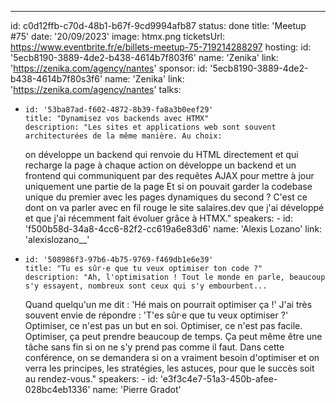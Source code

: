 ---

id: c0d12ffb-c70d-48b1-b67f-9cd9994afb87
status: done
title: 'Meetup #75'
date: '20/09/2023'
image: htmx.png
ticketsUrl: https://www.eventbrite.fr/e/billets-meetup-75-719214288297
hosting:
id: '5ecb8190-3889-4de2-b438-4614b7f803f6'
name: 'Zenika'
link: 'https://zenika.com/agency/nantes'
sponsor:
id: '5ecb8190-3889-4de2-b438-4614b7f80s3f6'
name: 'Zenika'
link: 'https://zenika.com/agency/nantes'
talks:

-     id: '53ba87ad-f602-4872-8b39-fa8a3b0eef29'
      title: "Dynamisez vos backends avec HTMX"
      description: "Les sites et applications web sont souvent architecturées de la même manière. Au choix:
    on développe un backend qui renvoie du HTML directement et qui recharge la page à chaque action
    on développe un backend et un frontend qui communiquent par des requêtes AJAX pour mettre à jour uniquement une partie de la page
    Et si on pouvait garder la codebase unique du premier avec les pages dynamiques du second ? C'est ce dont on va parler avec en fil rouge le site salaires.dev que j'ai développé et que j'ai récemment fait évoluer grâce à HTMX."
    speakers: -
    id: 'f500b58d-34a8-4cc6-82f2-cc619a6e83d6'
    name: 'Alexis Lozano'
    link: 'alexislozano\_\_'
-     id: '508986f3-97b6-4b75-9769-f469db1e6e39'
      title: "Tu es sûr·e que tu veux optimiser ton code ?"
      description: "Ah, l'optimisation ! Tout le monde en parle, beaucoup s'y essayent, nombreux sont ceux qui s'y embourbent...
    Quand quelqu'un me dit : 'Hé mais on pourrait optimiser ça !' J'ai très souvent envie de répondre : 'T'es sûr·e que tu veux optimiser ?'
    Optimiser, ce n'est pas un but en soi. Optimiser, ce n'est pas facile. Optimiser, ça peut prendre beaucoup de temps. Ça peut même être une tâche sans fin si on ne s'y prend pas comme il faut.
    Dans cette conférence, on se demandera si on a vraiment besoin d'optimiser et on verra les principes, les stratégies, les astuces, pour que le succès soit au rendez-vous."
    speakers: -
    id: 'e3f3c4e7-51a3-450b-afee-028bc4eb1336'
    name: 'Pierre Gradot'
